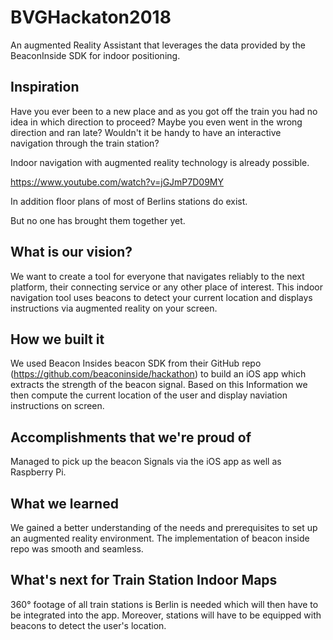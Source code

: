 # BVGHackaton2018

An augmented Reality Assistant that leverages the data provided by the BeaconInside SDK for indoor positioning.

## Inspiration

Have you ever been to a new place and as you got off the train you had no idea in which direction to proceed? Maybe you even went in the wrong direction and ran late?
Wouldn't it be handy to have an interactive navigation through the train station?

Indoor navigation with augmented reality technology is already possible. 

https://www.youtube.com/watch?v=jGJmP7D09MY

In addition floor plans of most of Berlins stations do exist.

But no one has brought them together yet.

## What is our vision?

We want to create a tool for everyone that navigates reliably to the next platform, their connecting service or any other place of interest. This indoor navigation tool uses beacons to detect your current location and displays instructions via augmented reality on your screen.

## How we built it

We used Beacon Insides beacon SDK from their GitHub repo (https://github.com/beaconinside/hackathon) to build an iOS app which extracts the strength of the beacon signal. Based on this Information we then compute the current location of the user and display naviation instructions on screen.

## Accomplishments that we're proud of

Managed to pick up the beacon Signals via the iOS app as well as Raspberry Pi.

## What we learned

We gained a better understanding of the needs and prerequisites to set up an augmented reality environment. The implementation of beacon inside repo was smooth and seamless.

## What's next for Train Station Indoor Maps

360° footage of all train stations is Berlin is needed which will then have to be integrated into the app. Moreover, stations will have to be equipped with beacons to detect the user's location.
